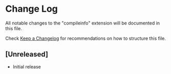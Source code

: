 # Change Log
All notable changes to the "compileinfo" extension will be documented in this file.

Check [Keep a Changelog](http://keepachangelog.com/) for recommendations on how to structure this file.

## [Unreleased]
- Initial release